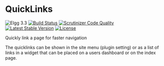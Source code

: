 QuickLinks
==========

![Elgg 3.3](https://img.shields.io/badge/Elgg-3.3-green.svg)
[![Build Status](https://scrutinizer-ci.com/g/ColdTrick/quicklinks/badges/build.png?b=master)](https://scrutinizer-ci.com/g/ColdTrick/quicklinks/build-status/master)
[![Scrutinizer Code Quality](https://scrutinizer-ci.com/g/ColdTrick/quicklinks/badges/quality-score.png?b=master)](https://scrutinizer-ci.com/g/ColdTrick/quicklinks/?branch=master)
[![Latest Stable Version](https://poser.pugx.org/coldtrick/quicklinks/v/stable.svg)](https://packagist.org/packages/coldtrick/quicklinks)
[![License](https://poser.pugx.org/coldtrick/quicklinks/license.svg)](https://packagist.org/packages/coldtrick/quicklinks)

Quickly link a page for faster navigation

The quicklinks can be shown in the site menu (plugin setting) or as a list of links in a widget that can be placed on a users dashboard or on the index page.
